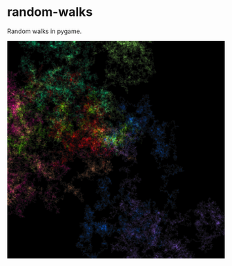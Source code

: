 # random-walks
Random walks in pygame.

![](https://github.com/i-am-david-liu/random-walks/blob/main/imgs/2023-05-18_10-58-05.png?raw=true)
